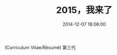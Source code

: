 ﻿---
layout: post
title:  "2015，我来了"
date:   2014-12-07 18:06:00
categories: story
---
(Curriculum Vitae/Résumé)
   第三代